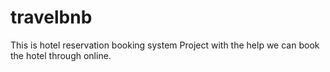 # travelbnb
This is hotel reservation booking system Project with the help we can book the hotel through online.
